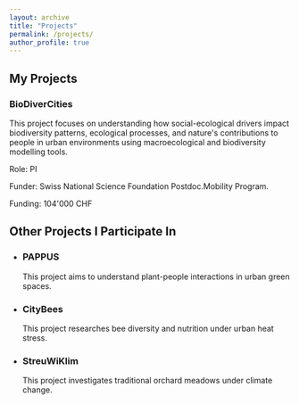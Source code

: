 ```yaml
---
layout: archive
title: "Projects"
permalink: /projects/
author_profile: true
---
```


<h2>My Projects</h2>

<div class="project-item">
  <h3>BioDiverCities</h3>
  <p>This project focuses on understanding how social-ecological drivers impact biodiversity patterns, ecological processes, and nature's contributions to people in urban environments using macroecological and biodiversity modelling tools.</p>
  <p>Role: PI</p>
  <p>Funder: Swiss National Science Foundation Postdoc.Mobility Program.</p>
  <p>Funding: 104'000 CHF</p>

</div>

<h2>Other Projects I Participate In</h2>

<ul>
  <li>
    <h3>PAPPUS</h3>
    <p>This project aims to understand plant-people interactions in urban green spaces.</p>
  </li>
  <li>
    <h3>CityBees</h3>
    <p>This project researches bee diversity and nutrition under urban heat stress.</p>
  </li>
  <li>
    <h3>StreuWiKlim</h3>
    <p>This project investigates traditional orchard meadows under climate change.</p>
  </li>
</ul>